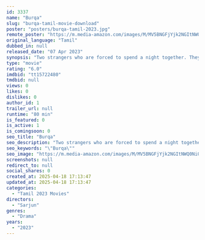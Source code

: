 ```yaml
---
id: 3337
name: "Burqa"
slug: "burqa-tamil-movie-download"
poster: "posters/burqa-tamil-2023.jpg"
remote_poster: "https://m.media-amazon.com/images/M/MV5BNGFjYjk2NGItNWQ0Ni00N2UwLTg0YTQtYTk2MjMyY2Q5YWE2XkEyXkFqcGc@._V1_SX300.jpg"
original_language: "Tamil"
dubbed_in: null
released_date: "07 Apr 2023"
synopsis: "Two strangers who are forced to spend a night together. They develop a liking for each other through their conversation and also discuss gender and religion-based discrimination."
type: "movie"
rating: "6.0"
imdbid: "tt15722480"
tmdbid: null
views: 0
likes: 0
dislikes: 0
author_id: 1
trailer_url: null
runtime: "80 min"
is_featured: 0
is_active: 1
is_comingsoon: 0
seo_title: "Burqa"
seo_description: "Two strangers who are forced to spend a night together. They develop a liking for each other through their conversation and also discuss gender and religion-based discrimination."
seo_keywords: "\"Burqa\""
seo_image: "https://m.media-amazon.com/images/M/MV5BNGFjYjk2NGItNWQ0Ni00N2UwLTg0YTQtYTk2MjMyY2Q5YWE2XkEyXkFqcGc@._V1_SX300.jpg"
screenshots: null
redirect_to: null
social_shares: 0
created_at: 2025-04-18 17:13:47
updated_at: 2025-04-18 17:13:47
categories:
  - "Tamil 2023 Movies"
directors:
  - "Sarjun"
genres:
  - "Drama"
years:
  - "2023"
---
```

